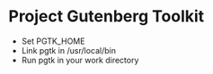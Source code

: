 # Project Gutenberg Toolkit

* Set PGTK_HOME
* Link pgtk in /usr/local/bin
* Run pgtk in your work directory